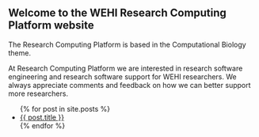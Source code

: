 ## Welcome to the WEHI Research Computing Platform website

The Research Computing Platform is based in the Computational Biology theme.

At Research Computing Platform we are interested in research software engineering and research software support for WEHI researchers. We always appreciate comments and feedback on how we can better support more researchers.

<ul>
  {% for post in site.posts %}
    <li>
      <a href="./{{ post.url }}">{{ post.title }}</a>
    </li>
  {% endfor %}
</ul>
